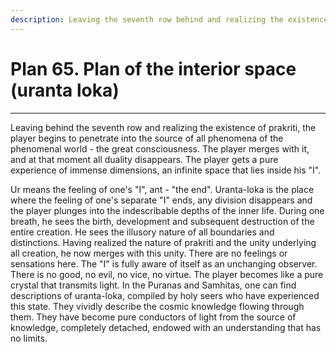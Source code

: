 ```yaml
---
description: Leaving the seventh row behind and realizing the existence of prakriti, the player begins to penetrate into the source of all phenomena of the phenomenal world - the great consciousness.
---
```


# Plan 65. Plan of the interior space (uranta loka)

---

Leaving behind the seventh row and realizing the existence of prakriti, the player begins to penetrate into the source of all phenomena of the phenomenal world - the great consciousness. The player merges with it, and at that moment all duality disappears. The player gets a pure experience of immense dimensions, an infinite space that lies inside his "I".

Ur means the feeling of one's "I", ant - "the end". Uranta-loka is the place where the feeling of one's separate "I" ends, any division disappears and the player plunges into the indescribable depths of the inner life. During one breath, he sees the birth, development and subsequent destruction of the entire creation. He sees the illusory nature of all boundaries and distinctions. Having realized the nature of prakriti and the unity underlying all creation, he now merges with this unity. There are no feelings or sensations here. The "I" is fully aware of itself as an unchanging observer. There is no good, no evil, no vice, no virtue. The player becomes like a pure crystal that transmits light. In the Puranas and Samhitas, one can find descriptions of uranta-loka, compiled by holy seers who have experienced this state. They vividly describe the cosmic knowledge flowing through them. They have become pure conductors of light from the source of knowledge, completely detached, endowed with an understanding that has no limits.
